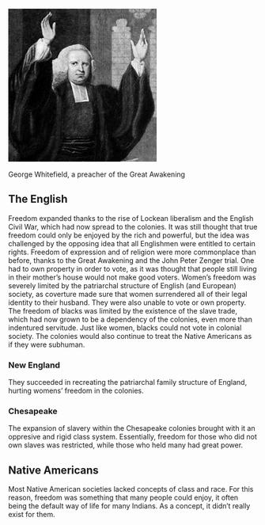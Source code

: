 ![George Whitefield](/images/late-colonial.jpeg)

George Whitefield, a preacher of the Great Awakening

## The English

Freedom expanded thanks to the rise of Lockean liberalism and the English Civil War, which had now spread to the colonies. It was still thought that true freedom could only be enjoyed by the rich and powerful, but the idea was challenged by the opposing idea that all Englishmen were entitled to certain rights. Freedom of expression and of religion were more commonplace than before, thanks to the Great Awakening and the John Peter Zenger trial. One had to own property in order to vote, as it was thought that people still living in their mother’s house would not make good voters. 
Women’s freedom was severely limited by the patriarchal structure of English (and European) society, as coverture made sure that women surrendered all of their legal identity to their husband. They were also unable to vote or own property. 
The freedom of blacks was limited by the existence of the slave trade, which had now grown to be a dependency of the colonies, even more than indentured servitude. Just like women, blacks could not vote in colonial society. The colonies would also continue to treat the Native Americans as if they were subhuman.

### New England

They succeeded in recreating the patriarchal family structure of England, hurting womens’ freedom in the colonies.

### Chesapeake

The expansion of slavery within the Chesapeake colonies brought with it an oppresive and rigid class system. Essentially, freedom for those who did not own slaves was restricted, while those who held many had great power.

## Native Americans

Most Native American societies lacked concepts of class and race. For this reason, freedom was something that many people could enjoy, it often being the default way of life for many Indians. As a concept, it didn’t really exist for them.
